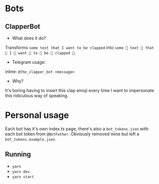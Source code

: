 # Bots

## ClapperBot

- What does it do?

Transforms `some text that I want to be clapped` into `some 👏 text 👏 that 👏 I 👏 want 👏 to 👏 be 👏 clapped 👏`.

- Telegram usage:

inline: `@the_clapper_bot <message>`

- Why?

It's boring having to insert this clap emoji every time I want to impersonate this ridiculous way of speaking.

# Personal usage

Each bot has it's own index.ts page, there's also a `bot_tokens.json` with each bot token from `@BotFather`. Obviously removed mine but left a `bot_tokens.example.json`.

## Running

- `yarn`
- `yarn dev`
- `yarn start`
